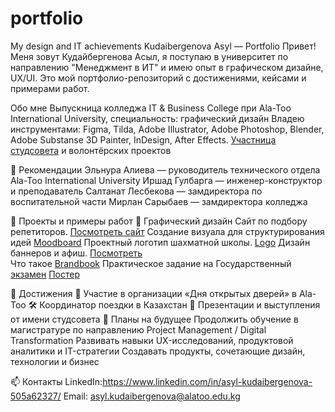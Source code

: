 # portfolio
My design and IT achievements
Kudaibergenova Asyl — Portfolio
Привет! Меня зовут Кудайбергенова Асыл, я поступаю в университет по направлению "Менеджмент в ИТ" и имею опыт в графическом дизайне, UX/UI. Это мой портфолио-репозиторий с достижениями, кейсами и примерами работ.

Обо мне
Выпускница колледжа IT & Business College при Ala-Too International University, специальность: графический дизайн 
Владею инструментами: Figma, Tilda, Adobe Illustrator, Adobe Photoshop, Blender, Adobe Substanse 3D Painter, InDesign, After Effects.
[Участница студсовета](itBUS.jpg) и волонтёрских проектов

🧾 Рекомендации
Эльнура Алиева — руководитель технического отдела Ala-Too International University
Иршад Гулбарга — инженер-конструктор и преподаватель
Салтанат Лесбекова — замдиректора по воспитательной части
Мирлан Сарыбаев — замдиректора колледжа

📂 Проекты и примеры работ
🎨 Графический дизайн
Сайт по подбору репетиторов.
[Посмотреть сайт](работагруппсайт.png)
Создание визуала для структурирования идей [Moodboard](мудборд.pdf)
Проектный логотип шахматной школы. [Logo](заданиелогошахматы.pdf)
Дизайн баннеров и афиш. [Посмотреть](постерыкконцертам.pdf) 	
Что такое [Brandbook](брендбукR.pdf)
Практическое задание на Государственный [экзамен](брендбукгосы.pdf)
[Постер](постеркиткат.pdf)

🌟 Достижения
🧠 Участие в организации «Дня открытых дверей» в Ala-Too
🛠️ Координатор поездки в Казахстан
🎤 Презентации и выступления от имени студсовета
🧠 Планы на будущее
Продолжить обучение в магистратуре по направлению Project Management / Digital Transformation
Развивать навыки UX-исследований, продуктовой аналитики и IT-стратегии
Создавать продукты, сочетающие дизайн, технологии и бизнес

📫 Контакты
LinkedIn:https://www.linkedin.com/in/asyl-kudaibergenova-505a62327/ 
Email: asyl.kudaibergenova@alatoo.edu.kg

